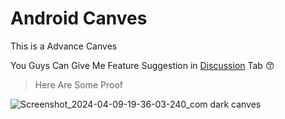 # Android Canves

This is a Advance Canves 

You Guys Can Give Me Feature Suggestion in [Discussion](https://github.com/Siddhesh2377/Canves/discussions) Tab
😙

>Here Are Some Proof

![Screenshot_2024-04-09-19-36-03-240_com dark canves](https://github.com/Siddhesh2377/Canves/assets/67579112/51d3452d-6603-4d8b-bbe8-cc39520e90d4)
